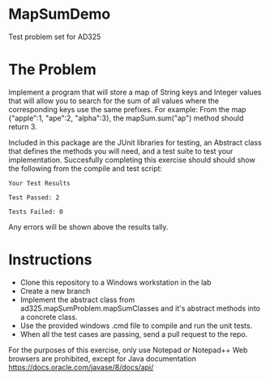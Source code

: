 # MapSumDemo
Test problem set for AD325

# The Problem

Implement a program that will store a map of String keys and Integer values that will allow you to search for the sum of all values where the corresponding keys use the same prefixes. 
For example:
From the map {"apple":1, "ape":2, "alpha":3}, the mapSum.sum("ap") method should return 3.

Included in this package are the JUnit libraries for testing, an Abstract class that defines the methods you will need, and a test suite 
to test your implementation. Succesfully completing this exercise should should show the following from the compile and test script: 

`Your Test Results`

`Test Passed: 2`

`Tests Failed: 0`

Any errors will be shown above the results tally. 

# Instructions
- Clone this repository to a Windows workstation in the lab
- Create a new branch
- Implement the abstract class from ad325.mapSumProblem.mapSumClasses and it's abstract methods into a concrete class. 
- Use the provided windows .cmd file to compile and run the unit tests. 
- When all the test cases are passing, send a pull request to the repo. 

For the purposes of this exercise, only use Notepad or Notepad++
Web browsers are prohibited, except for Java documentation
https://docs.oracle.com/javase/8/docs/api/

